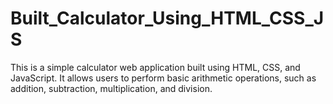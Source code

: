 # Built_Calculator_Using_HTML_CSS_JS

This is a simple calculator web application built using HTML, CSS, and JavaScript. It allows users to perform basic arithmetic operations, such as addition, subtraction, multiplication, and division.
